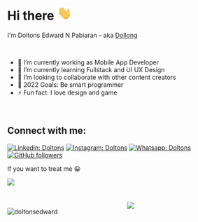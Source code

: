 # Hi there <img src="./icons/Hi.gif" height="32" /> 

I'm Doltons Edward N Pabiaran - aka <a href="https://github.com/doltonsedward">Dollong</a>

<br>

- 🔭 I’m currently working as Mobile App Developer
- 🌱 I’m currently learning Fullstack and UI UX Design
- 👯 I’m looking to collaborate with other content creators
- 🥅 2022 Goals: Be smart programmer
- ⚡ Fun fact: I love design and game

<br>

## Connect with me:
[![Linkedin: Doltons](https://img.shields.io/badge/-Doltons%20Edward-blue?style=flat&logo=Linkedin&logoColor=white&link=https://www.linkedin.com/in/doltons-edward-nicholas-p-1498a7208/)](https://www.linkedin.com/in/doltons-edward-nicholas-p/)
[![Instagram: Doltons](https://img.shields.io/badge/-dollonged-DD2A7D?style=flat&logo=Instagram&logoColor=white)](https://www.instagram.com/dollonged/)
[![Whatsapp: Doltons](https://img.shields.io/badge/-089619800459-25D366?style=flat&logo=Whatsapp&logoColor=white)](https://wa.me/+6289619800459)
[![GitHub followers](https://img.shields.io/github/followers/doltonsedward?label=Follow&style=social)](https://github.com/doltonsedward/)
<!-- ![Linkedin: Doltons](https://img.shields.io/badge/-ReactJs-61DAFB?logo=react&logoColor=white&link=)
 -->
<!-- ![Twitter Follow](https://img.shields.io/twitter/follow/fjr_notes?label=Follow) -->

<p>If you want to treat me 😀</p>
<a href="https://trakteer.id/dollonged"><img width="50px" src="https://cdn.trakteer.id/images/mix/trakteer-icon.png"></a>

<br>
<br>
<br>

<img align='right' src="https://media.giphy.com/media/QssGEmpkyEOhBCb7e1/giphy.gif?cid=ecf05e47c19133vx7wb7boyeeipf0op5lwjbvs9fk9i8fuqe&rid=giphy.gif&ct=s" width="230"> 
<p> <img src="https://github-readme-stats.vercel.app/api?username=doltonsedward&show_icons=true&theme=nord" alt="doltonsedward" />
